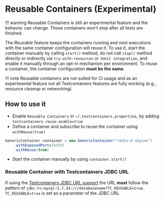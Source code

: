 # Reusable Containers (Experimental)

!!! warning 
    Reusable Containers is still an experimental feature and the behavior can change.
    Those containers won't stop after all tests are finished.

The *Reusable* feature keeps the containers running and next executions with the same container configuration
will reuse it. To use it, start the container manually by calling `start()` method, do not call `stop()` method
directly or indirectly via `try-with-resources` or `JUnit integration`, and enable it manually through an
opt-in mechanism per environment. To reuse a container, the container configuration **must be the same**.

!!! note
    Reusable containers are not suited for CI usage and as an experimental feature
    not all Testcontainers features are fully working (e.g., resource cleanup
    or networking).

## How to use it

* Enable `Reusable Containers` in `~/.testcontainers.properties`, by adding `testcontainers.reuse.enable=true`
* Define a container and subscribe to reuse the container using `withReuse(true)`

```java
GenericContainer container = new GenericContainer("redis:6-alpine")
    .withExposedPorts(6379)
    .withReuse(true)
```

* Start the container manually by using `container.start()`

### Reusable Container with Testcontainers JDBC URL

If using the [Testcontainers JDBC URL support](../../modules/databases/jdbc#database-containers-launched-via-jdbc-url-scheme)
the URL **must** follow the pattern of `jdbc:tc:mysql:5.7.34:///databasename?TC_REUSABLE=true`.
`TC_REUSABLE=true` is set as a parameter of the JDBC URL.
